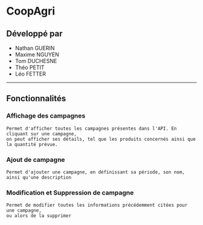 # CoopAgri

## Développé par
- Nathan GUERIN
- Maxime NGUYEN
- Tom DUCHESNE
- Théo PETIT
- Léo FETTER

----

## Fonctionnalités
### Affichage des campagnes
    Permet d'afficher toutes les campagnes présentes dans l'API. En cliquant sur une campagne, 
    on peut afficher ses détails, tel que les produits concernés ainsi que la quantité prévue.

### Ajout de campagne 
    Permet d'ajouter une campagne, en définissant sa période, son nom, ainsi qu'une description

### Modification et Suppression de campagne
    Permet de modifier toutes les informations précédemment citées pour une campagne, 
    ou alors de la supprimer